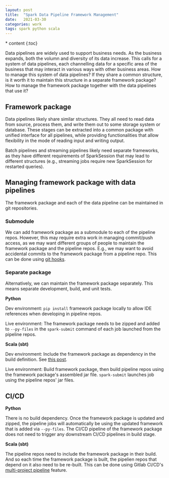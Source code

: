 ```yaml
---
layout: post
title:  "Spark Data Pipeline Framework Management"
date:   2021-03-30
categories: work
tags: spark python scala
---
```

<head>
    <script src="https://cdn.mathjax.org/mathjax/latest/MathJax.js?config=TeX-AMS-MML_HTMLorMML" type="text/javascript"></script>
    <script type="text/x-mathjax-config">
        MathJax.Hub.Config({
            tex2jax: {
            skipTags: ['script', 'noscript', 'style', 'textarea', 'pre'],
            inlineMath: [['$','$']]
            }
        });
    </script>
</head>
* content
{:toc}

Data pipelines are widely used to support business needs. As the business expands, both the volumn and diversity of its data increase. This calls for a system of data pipelines, each channelling data for a specific area of the business that may interact in various ways with other business areas. How to manage this system of data pipelines? If they share a common structure, is it worth it to maintain this structure in a separate framework package? How to manage the framework package together with the data pipelines that use it?



## Framework package

Data pipelines likely share similar structures. They all need to read data from source, process them, and write them out to some storage system or database. These stages can be extracted into a common package with unified interface for all pipelines, while providing functionalities that allow flexibility in the mode of reading input and writing output.

Batch pipelines and streaming pipelines likely need separate frameworks, as they have different requirements of SparkSession that may lead to different structures (e.g., streaming jobs require new SparkSession for restarted queries).

## Managing framework package with data pipelines

The framework package and each of the data pipeline can be maintained in git repositories.

### Submodule

We can add framework package as a submodule to each of the pipeline repos. However, this may require extra work in managing commit/push access, as we may want different groups of people to maintain the framework package and the pipeline repos. E.g., we may want to avoid accidental commits to the framework package from a pipeline repo. This can be done using [git hooks](https://git-scm.com/book/en/v2/Customizing-Git-Git-Hooks).

### Separate package

Alternatively, we can maintain the framework package separately. This means separate development, build, and unit tests.

**Python**

Dev environment: `pip install` framework package locally to allow IDE references when developing in pipeline repos.

Live environment: The framework package needs to be zipped and added to `--py-files` in the `spark-submit` command of each job launched from the pipeline repos.

**Scala (sbt)**

Dev environment: Include the framework package as dependency in the build definition. See [this post](https://largecats.github.io/blog/2021/03/30/sbt-multiproject-dependency/).

Live environment: Build framework package, then build pipeline repos using the framework package's assembled jar file. `spark-submit` launches job using the pipeline repos' jar files.

## CI/CD

**Python**

There is no build dependency. Once the framework package is updated and zipped, the pipeline jobs will automatically be using the updated framework that is added via `--py-files`. The CI/CD pipeline of the framework package does not need to trigger any downstream CI/CD pipelines in build stage.

**Scala (sbt)**

The pipeline repos need to include the framework package in their build. And so each time the framework package is built, the pipelien repos that depend on it also need to be re-built. This can be done using Gitlab CI/CD's [multi-project pipeline](https://docs.gitlab.com/ee/ci/multi_project_pipelines.html) feature.


